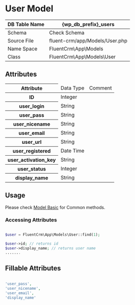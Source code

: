 # User Model

| DB Table Name | {wp_db_prefix}_users                                                     |
|---------------|--------------------------------------------------------------------------|
| Schema        | <a :href="$withBase('/database/#fc-subscribers-table')">Check Schema</a> |
| Source File   | fluent-crm/app/Models/User.php                                           |
| Name Space    | FluentCrm\App\Models                                                     |
| Class         | FluentCrm\App\Models\User                                                |

## Attributes
<table class="nowrap">
   <thead>
      <tr>
         <th>Attribute</th>
         <td>Data Type</td>
         <td>Comment</td>
      </tr>
   </thead>
   <tbody>
      <tr>
         <th>ID</th>
         <td>Integer</td>
         <td></td>
      </tr>
      <tr>
         <th>user_login</th>
         <td>String</td>
         <td></td>
      </tr>
      <tr>
         <th>user_pass</th>
         <td>String</td>
         <td></td>
      </tr>
      <tr>
         <th>user_nicename</th>
         <td>String</td>
         <td></td>
      </tr>
      <tr>
         <th>user_email</th>
         <td>String</td>
         <td></td>
      </tr>
      <tr>
         <th>user_url</th>
         <td>String</td>
         <td></td>
      </tr>
      <tr>
         <th>user_registered</th>
         <td>Date Time</td>
         <td></td>
      </tr>
      <tr>
         <th>user_activation_key</th>
         <td>String</td>
         <td></td>
      </tr>
      <tr>
         <th>user_status</th>
         <td>Integer</td>
         <td></td>
      </tr>
      <tr>
         <th>display_name</th>
         <td>String</td>
         <td></td>
      </tr>
   </tbody>
</table>

## Usage

Please check <a href="/database/models/">Model Basic</a> for Common methods.

### Accessing Attributes

```php 

$user = FluentCrm\App\Models\User::find(1);

$user->id; // returns id
$user->display_name; // returns user name
.......
```


## Fillable Attributes

```php

'user_pass',
'user_nicename',
'user_email',
'display_name'
```
